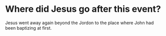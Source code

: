 # Where did Jesus go after this event?

Jesus went away again beyond the Jordon to the place where John had been baptizing at first.
